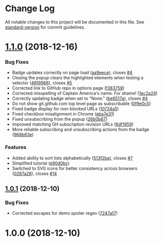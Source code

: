 # Change Log

All notable changes to this project will be documented in this file. See [standard-version](https://github.com/conventional-changelog/standard-version) for commit guidelines.

<a name="1.1.0"></a>
# [1.1.0](https://github.com/brettp/spoiler-slayer/compare/v1.0.1...v1.1.0) (2018-12-16)


### Bug Fixes

* Badge updates correctly on page load ([aa9eece](https://github.com/brettp/spoiler-slayer/commit/aa9eece)), closes [#4](https://github.com/brettp/spoiler-slayer/issues/4)
* Closing the popup clears the highlighted elements when testing a selector ([46f9966](https://github.com/brettp/spoiler-slayer/commit/46f9966)), closes [#5](https://github.com/brettp/spoiler-slayer/issues/5)
* Corrected link to GitHub repo in options page ([f383759](https://github.com/brettp/spoiler-slayer/commit/f383759))
* Corrected misspelling of Captain America's name. For shame! ([1ec2a24](https://github.com/brettp/spoiler-slayer/commit/1ec2a24))
* Correctly updating badge when set to "None." ([be6517a](https://github.com/brettp/spoiler-slayer/commit/be6517a)), closes [#4](https://github.com/brettp/spoiler-slayer/issues/4)
* Do not show git.github.com top level page as subscribable ([0f9e0c5](https://github.com/brettp/spoiler-slayer/commit/0f9e0c5))
* Fixed badge display for non-blocked URLs ([10724a5](https://github.com/brettp/spoiler-slayer/commit/10724a5))
* Fixed checkbox misalignment in Chrome ([eba7e31](https://github.com/brettp/spoiler-slayer/commit/eba7e31))
* Fixed unsubscribing from the popup ([26b0b67](https://github.com/brettp/spoiler-slayer/commit/26b0b67))
* Improved matching GH subscription revision URLs ([6df1959](https://github.com/brettp/spoiler-slayer/commit/6df1959))
* More reliable subscribing and unsubscribing actions from the badge ([968b83e](https://github.com/brettp/spoiler-slayer/commit/968b83e))


### Features

* Added ability to sort lists alphabetically ([513f2ba](https://github.com/brettp/spoiler-slayer/commit/513f2ba)), closes [#7](https://github.com/brettp/spoiler-slayer/issues/7)
* Simplified tutorial ([e90d0bc](https://github.com/brettp/spoiler-slayer/commit/e90d0bc))
* Switched to SVG icons for better consistency across browsers ([0287a28](https://github.com/brettp/spoiler-slayer/commit/0287a28)), closes [#14](https://github.com/brettp/spoiler-slayer/issues/14)



<a name="1.0.1"></a>
## [1.0.1](https://github.com/brettp/spoiler-slayer/compare/v1.0.0...v1.0.1) (2018-12-10)


### Bug Fixes

* Corrected escapes for demo spoiler regex ([7247a17](https://github.com/brettp/spoiler-slayer/commit/7247a17))



<a name="1.0.0"></a>
# 1.0.0 (2018-12-10)
